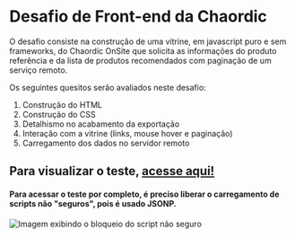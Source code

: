 # Desafio de Front-end da Chaordic

O desafio consiste na construção de uma vitrine, em javascript puro e sem frameworks, do Chaordic OnSite que solicita as informações do produto referência e da lista de produtos recomendados com paginação de um serviço remoto.

Os seguintes quesitos serão avaliados neste desafio:

1. Construção do HTML
2. Construção do CSS
3. Detalhismo no acabamento da exportação
4. Interação com a vitrine (links, mouse hover e paginação)
5. Carregamento dos dados no servidor remoto

## Para visualizar o teste, [acesse aqui!](https://hyagogoularte.github.io/product-showcase/app/)
#### Para acessar o teste por completo, é preciso liberar o carregamento de scripts não "seguros", pois é usado JSONP. 

![Imagem exibindo o bloqueio do script não seguro](http://imgur.com/Ksl3JM8)
